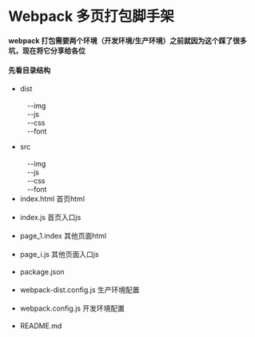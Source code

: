 # Webpack 多页打包脚手架
#### webpack 打包需要两个环境（开发环境/生产环境）之前就因为这个踩了很多坑，现在将它分享给各位
#### 先看目录结构
 
- dist<br/><br/>
&#8194;&#8194;--img<br/>
&#8194;&#8194;--js<br/>
&#8194;&#8194;--css<br/>
&#8194;&#8194;--font<br/>
* src<br/><br/>
&#8194;&#8194;--img<br/>
&#8194;&#8194;--js<br/>
&#8194;&#8194;--css<br/>
&#8194;&#8194;--font<br/>
* index.html 首页html<br/><br/>
* index.js 首页入口js<br/><br/>
* page_1.index 其他页面html<br/><br/>
* page_i.js 其他页面入口js<br/><br/>
* package.json<br/><br/>
* webpack-dist.config.js 生产环境配置<br/><br/>
* webpack.config.js 开发环境配置<br/><br/>
* README.md<br/><br/>
    
